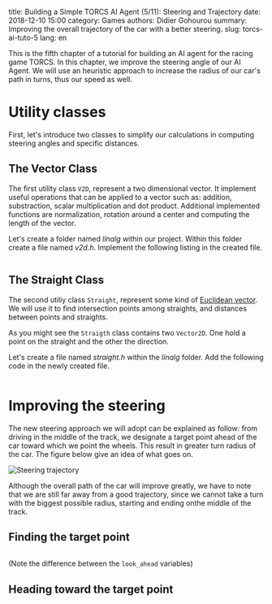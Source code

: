title: Building a Simple TORCS AI Agent (5/11): Steering and Trajectory
date: 2018-12-10 15:00
category: Games
authors: Didier Gohourou
summary: Improving the overall trajectory of the car with a better steering.
slug: torcs-ai-tuto-5
lang: en

This is the fifth chapter of a tutorial for building an AI agent for the racing 
game TORCS. In this chapter, we improve the steering angle of our AI Agent. We will 
use an heuristic approach to increase the radius of our car's path in turns, 
thus our speed as well.


# Utility classes

First, let's introduce two classes to simplify our calculations in computing 
steering angles and specific distances. 

## The Vector Class

The first utility class `V2D`, represent a two dimensional vector. It implement 
useful operations that can be applied to a vector such as: addition, substraction, 
scalar multiplication and dot product. Additional implemented functions are 
normalization, rotation around a center and computing the length of the vector.

Let's create a folder named _linalg_ within our project. Within this folder 
create a file named _v2d.h_. Implement the following listing in the created file.

```cpp

```


## The Straight Class

The second utiliy class `Straight`, represent some kind of 
[Euclidean vector](https://en.wikipedia.org/wiki/Euclidean_vector).
We will use it to find intersection points among straights, and distances between 
points and straights.

As you might see the `Straigth` class contains two `Vector2D`. One hold a point 
on the straight and the other the direction.

Let's create a file named _straight.h_ within the _linalg_ folder. Add the 
following code in the newly created file.

```cpp

```

# Improving the steering

The new steering approach we will adopt can be explained as follow:
from driving in the middle of the track, we designate a target point ahead of 
the car toward which we point the wheels. This result in greater turn radius 
of the car. The figure below give an idea of what goes on.

![Steering trajectory]({static}/images/2019-01/steering-heuristic.png)

Although the overall path of the car will improve greatly, we have to note 
that we are still far away from a good trajectory, since we cannot take a turn 
with the biggest possible radius, starting and ending onthe middle of the track.


## Finding the target point


```cpp
```
(Note the difference between the `look_ahead` variables)

## Heading toward the target point



